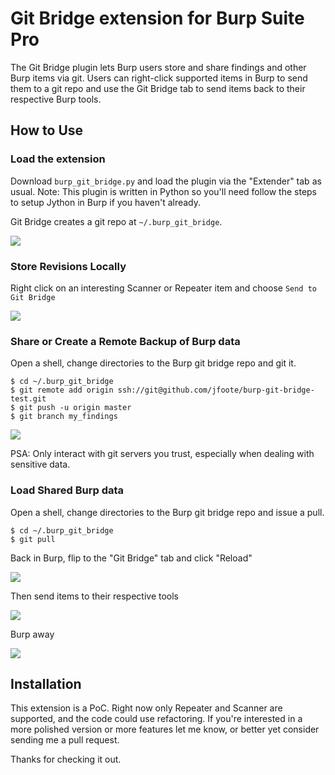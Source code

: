 # Git Bridge extension for Burp Suite Pro

The Git Bridge plugin lets Burp users store and share findings and other Burp items via git. Users can right-click supported items in Burp to send them to a git repo and use the Git Bridge tab to send items back to their respective Burp tools.

## How to Use

### Load the extension

Download `burp_git_bridge.py` and load the plugin via the "Extender" tab as usual. Note: This plugin is written in Python so you'll need follow the steps to setup Jython in Burp if you haven't already.

Git Bridge creates a git repo at `~/.burp_git_bridge`.

![](http://foote.pub/images/burp-git/burp-git-install.png)

### Store Revisions Locally

Right click on an interesting Scanner or Repeater item and choose `Send to Git Bridge`

![](http://foote.pub/images/burp-git/burp-git-send-to-git.png)


### Share or Create a Remote Backup of Burp data

Open a shell, change directories to the Burp git bridge repo and git it.

```
$ cd ~/.burp_git_bridge
$ git remote add origin ssh://git@github.com/jfoote/burp-git-bridge-test.git
$ git push -u origin master
$ git branch my_findings
```

![](http://foote.pub/images/burp-git/burp-git-github.png)

PSA: Only interact with git servers you trust, especially when dealing with sensitive data. 

### Load Shared Burp data

Open a shell, change directories to the Burp git bridge repo and issue a pull.

```
$ cd ~/.burp_git_bridge
$ git pull
```

Back in Burp, flip to the "Git Bridge" tab and click "Reload"

![](http://foote.pub/images/burp-git/burp-git-reload.png)

Then send items to their respective tools 

![](http://foote.pub/images/burp-git/burp-git-send-to-tools.png)

Burp away

![](http://foote.pub/images/burp-git/burp-git-repeater.png)

## Installation

This extension is a PoC. Right now only Repeater and Scanner are supported, 
and the code could use refactoring. If you're interested in a more polished 
version or more features let me know, or better yet consider sending me a pull request. 

Thanks for checking it out.


